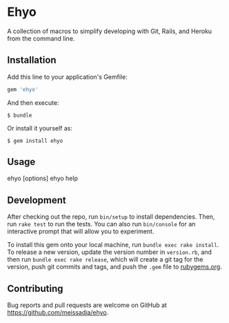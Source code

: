 # Ehyo

A collection of macros to simplify developing with Git, Rails, and Heroku from the command line.

## Installation

Add this line to your application's Gemfile:

```ruby
gem 'ehyo'
```

And then execute:

    $ bundle

Or install it yourself as:

    $ gem install ehyo

## Usage

ehyo <command> [options]
ehyo help <command>

## Development

After checking out the repo, run `bin/setup` to install dependencies. Then, run `rake test` to run the tests. You can also run `bin/console` for an interactive prompt that will allow you to experiment.

To install this gem onto your local machine, run `bundle exec rake install`. To release a new version, update the version number in `version.rb`, and then run `bundle exec rake release`, which will create a git tag for the version, push git commits and tags, and push the `.gem` file to [rubygems.org](https://rubygems.org).

## Contributing

Bug reports and pull requests are welcome on GitHub at https://github.com/meissadia/ehyo.
